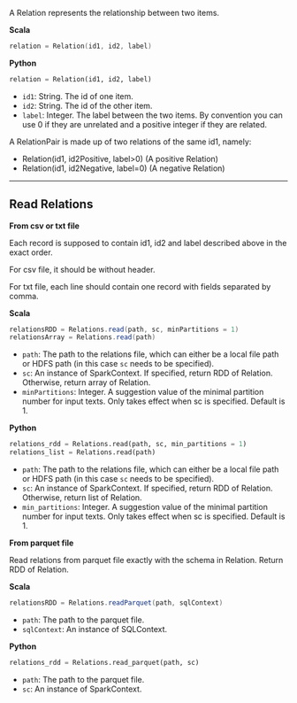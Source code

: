 A Relation represents the relationship between two items.

**Scala**
```scala
relation = Relation(id1, id2, label)
```

**Python**
```python
relation = Relation(id1, id2, label)
```

* `id1`: String. The id of one item.
* `id2`: String. The id of the other item.
* `label`: Integer. The label between the two items. By convention you can use 0 if they are unrelated and a positive integer if they are related.

A RelationPair is made up of two relations of the same id1, namely:

* Relation(id1, id2Positive, label>0) (A positive Relation)
* Relation(id1, id2Negative, label=0) (A negative Relation)

---
## **Read Relations**
__From csv or txt file__

Each record is supposed to contain id1, id2 and label described above in the exact order.

For csv file, it should be without header.

For txt file, each line should contain one record with fields separated by comma.

**Scala**
```scala
relationsRDD = Relations.read(path, sc, minPartitions = 1)
relationsArray = Relations.read(path)
```

* `path`: The path to the relations file, which can either be a local file path or HDFS path (in this case `sc` needs to be specified).
* `sc`: An instance of SparkContext. If specified, return RDD of Relation. Otherwise, return array of Relation.
* `minPartitions`: Integer. A suggestion value of the minimal partition number for input
texts. Only takes effect when sc is specified. Default is 1.

**Python**
```python
relations_rdd = Relations.read(path, sc, min_partitions = 1)
relations_list = Relations.read(path)
```

* `path`: The path to the relations file, which can either be a local file path or HDFS path (in this case `sc` needs to be specified).
* `sc`: An instance of SparkContext. If specified, return RDD of Relation. Otherwise, return list of Relation.
* `min_partitions`: Integer. A suggestion value of the minimal partition number for input
texts. Only takes effect when sc is specified. Default is 1.

__From parquet file__

Read relations from parquet file exactly with the schema in Relation. Return RDD of Relation.

**Scala**
```scala
relationsRDD = Relations.readParquet(path, sqlContext)
```

* `path`: The path to the parquet file.
* `sqlContext`: An instance of SQLContext.

**Python**
```python
relations_rdd = Relations.read_parquet(path, sc)
```

* `path`: The path to the parquet file.
* `sc`: An instance of SparkContext.

